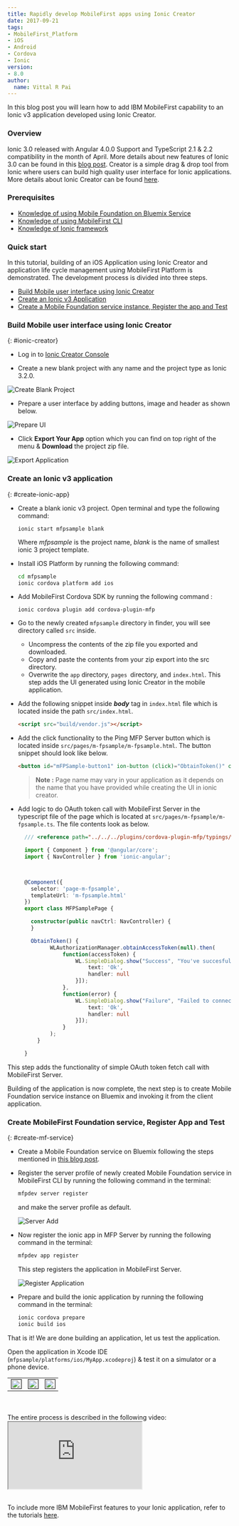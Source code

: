 ```yaml
---
title: Rapidly develop MobileFirst apps using Ionic Creator
date: 2017-09-21
tags:
- MobileFirst_Platform
- iOS
- Android
- Cordova
- Ionic
version:
- 8.0
author:
  name: Vittal R Pai
---
```

In this blog post you will learn how to add IBM MobileFirst capability to an Ionic v3 application developed using Ionic Creator.

### Overview

Ionic 3.0 released with Angular 4.0.0 Support and TypeScript 2.1 & 2.2 compatibility in the month of April. More details about new features of Ionic 3.0 can be found in this [blog post](http://blog.ionic.io/ionic-3-0-has-arrived/). Creator is a simple drag & drop tool from Ionic where users can build high quality user interface for Ionic applications. More details about Ionic Creator can be found [here](http://ionic.io/products/creator).


### Prerequisites

* [Knowledge of using Mobile Foundation on Bluemix Service](https://mobilefirstplatform.ibmcloud.com/tutorials/en/foundation/8.0/bluemix/using-mobile-foundation/)
* [Knowledge of using MobileFirst CLI](https://mobilefirstplatform.ibmcloud.com/tutorials/en/foundation/8.0/application-development/using-mobilefirst-cli-to-manage-mobilefirst-artifacts/)
* [Knowledge of Ionic framework](https://ionicframework.com/)


### Quick start

In this tutorial, building of an iOS Application using Ionic Creator and application life cycle management using MobileFirst Platform is demonstrated. The development process is divided into three steps.

- [Build Mobile user interface using Ionic Creator](#ionic-creator)
- [Create an Ionic v3 Application](#create-ionic-app)
- [Create a Mobile Foundation service instance, Register the app and Test](#create-mf-service)


### Build Mobile user interface using Ionic Creator
{: #ionic-creator}

- Log in to [Ionic Creator Console](https://dash.readme.io/to/ionic-creator)

- Create a new blank project with any name and the project type as Ionic 3.2.0.

![Create Blank Project]({{site.baseurl}}/assets/blog/2017-09-21-mfp-apps-using-ionic-creator/newproject.png)

- Prepare a user interface by adding buttons, image and header as shown below.

![Prepare UI]({{site.baseurl}}/assets/blog/2017-09-21-mfp-apps-using-ionic-creator/ionic-creator.png)

- Click **Export Your App** option which you can find on top right of the menu & **Download** the project zip file.

![Export Application]({{site.baseurl}}/assets/blog/2017-09-21-mfp-apps-using-ionic-creator/export.png)

### Create an Ionic v3 application
{: #create-ionic-app}

- Create a blank ionic v3 project. Open terminal and type the following command:

	`ionic start mfpsample blank`

	Where *mfpsample* is the project name, *blank* is the name of smallest ionic 3 project template.

- Install iOS Platform by running the following command:

	```bash
	cd mfpsample
	ionic cordova platform add ios
	```

- Add MobileFirst Cordova SDK by running the following command :

	`ionic cordova plugin add cordova-plugin-mfp`

- Go to the newly created `mfpsample` directory in finder, you will see directory called `src` inside.
  * Uncompress the contents of the zip file you exported and downloaded.
  * Copy and paste the contents from your zip export into the src directory.
  * Overwrite the `app` directory, `pages `directory, and `index.html`. This step adds the UI generated using Ionic Creator in the mobile application.

- Add the following snippet inside _**body**_ tag in `index.html` file which is located inside the path `src/index.html`.

  ```html
  <script src="build/vendor.js"></script>
  ```
- Add the click functionality to the Ping MFP Server button which is located inside `src/pages/m-fpsample/m-fpsample.html`. The button snippet should look like below.

	```html
	<button id="mFPSample-button1" ion-button (click)="ObtainToken()" color="positive" block>Ping MFP Server !</button>
	```

	> **Note :** Page name may vary in your application as it depends on the name that you have provided while creating the UI in ionic creator.

- Add logic to do OAuth token call with MobileFirst Server in the typescript file of the page which is located at `src/pages/m-fpsample/m-fpsample.ts`. The file contents look as below.

  ```typescript
	/// <reference path="../../../plugins/cordova-plugin-mfp/typings/worklight.d.ts" />

	import { Component } from '@angular/core';
	import { NavController } from 'ionic-angular';



	@Component({
	  selector: 'page-m-fpsample',
	  templateUrl: 'm-fpsample.html'
	})
	export class MFPSamplePage {

	  constructor(public navCtrl: NavController) {
	  }

	  ObtainToken() {
	        WLAuthorizationManager.obtainAccessToken(null).then(
	            function(accessToken) {
	                WL.SimpleDialog.show("Success", "You've succesfully connected to MobileFirst Server", [{
	                    text: 'Ok',
	                    handler: null
	                }]);
	            },
	            function(error) {
	                WL.SimpleDialog.show("Failure", "Failed to connect MobileFirst Server", [{
	                    text: 'Ok',
	                    handler: null
	                }]);
	            }
	        );
	    }

	}
  ```
This step adds the functionality of simple OAuth token fetch call with MobileFirst Server.

 Building of the application is now complete, the next step is to create Mobile Foundation service instance on Bluemix and invoking it from the client application.

### Create MobileFirst Foundation service, Register App and Test
{: #create-mf-service}

- Create a Mobile Foundation service on Bluemix following the steps mentioned in [this blog post](https://mobilefirstplatform.ibmcloud.com/tutorials/en/foundation/8.0/bluemix/using-mobile-foundation).

- Register the server profile of newly created Mobile Foundation service in MobileFirst CLI by running the following command in the terminal:

	```bash
  mfpdev server register
  ```

	and make the server profile as default.

	![Server Add]({{site.baseurl}}/assets/blog/2017-09-21-mfp-apps-using-ionic-creator/server-add.png)

- Now register the ionic app in MFP Server by running the following command in the terminal:

	```bash
  mfpdev app register
  ```

	This step registers the application in MobileFirst Server.

	![Register Application]({{site.baseurl}}/assets/blog/2017-09-21-mfp-apps-using-ionic-creator/app-register.png)

- Prepare and build the ionic application by running the following command in the terminal:

	```bash
	ionic cordova prepare
	ionic build ios
	```


That is it! We are done building an application, let us test the application.

Open the application in Xcode IDE (`mfpsample/platforms/ios/MyApp.xcodeproj`) & test it on a simulator or a phone device.
<div><center>
<table style="width:100%" cellpadding="0">
  <tr>
    <td><img src="{{site.baseurl}}/assets/blog/2017-09-21-mfp-apps-using-ionic-creator/iphone-screen.png" alt="" border="1" width="100%" /></td>
    <td><img src="{{site.baseurl}}/assets/blog/2017-09-21-mfp-apps-using-ionic-creator/iphone-success.png" alt="" border="1" width="100%" /></td>
    <td><img src="{{site.baseurl}}/assets/blog/2017-09-21-mfp-apps-using-ionic-creator/iphone-disable.png" alt="" border="1" width="100%" /></td>
  </tr>
</table>
</center></div>
<br><br>
The entire process is described in the following video:

<div class="sizer">
 <div class="embed-responsive embed-responsive-16by9">
    <iframe src="https://www.youtube.com/embed/0YaabJmZekE"></iframe>
  </div>
</div>
<br/>

To include more IBM MobileFirst features to your Ionic application, refer to the tutorials [here](https://mobilefirstplatform.ibmcloud.com/tutorials/en/foundation/8.0/cordova-tutorials/).
